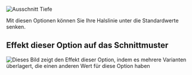 ![Ausschnitt Tiefe](necklinedrop.svg)

Mit diesen Optionen können Sie Ihre Halslinie unter die Standardwerte senken.

## Effekt dieser Option auf das Schnittmuster

![Dieses Bild zeigt den Effekt dieser Option, indem es mehrere Varianten überlagert, die einen anderen Wert für diese Option haben](wahid_necklinedrop_sample.svg "Effekt dieser Option auf das Schnittmuster")
